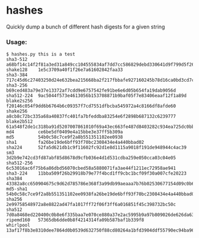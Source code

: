 # hashes
Quickly dump a bunch of different hash digests for a given string

### Usage:

    $ hashes.py this is a test
    sha3-512 	a68bf14c14f2f81a3ed31a849cc104555834af7dd7cc586829debd330641d9f799d5f261201a54802157f40aa3435b495f2f060831c28edd79cf0bf43938a3ac
    shake128 	1e5c3709a40f1f26e7a61602842faa33
    sha3-384 	717c45d6c27403250d24e632bea215668ba2f217fbbafe927160245b78d16ca0bd3cd7c3e9e322af99b5b5689635f40b
    sha3-256 	b69ced483a79e37e13372af7cdd9e6757542fe91be6e6d05b654fa19dab9056d
    sha512-224 	9ac5044f573e4613056b153708871b9baf05f7e83406eaaf12f1a89d
    blake2s256 	f20146c054f9dd6b6764b6c09357f7cd7551dfbcba545972a4c8166df8afde60
    shake256 	a8cb8c72bc335a68a40837fc401fa7bfeddba83254e6f2898b687132c6239777
    blake2b512 	61a548f2de1c318ba91d5207007861010f69a43ec663fe487d8403282c934ea725dc0bb172256ac99625ad64cca6a2c4d61c650a35afab4787dc678e19071ef9
    md4 		ce6be5df0409e4a15bbe3e37ff5b309a
    md5 		54b0c58c7ce9f2a8b551351102ee0938
    sha1 		fa26be19de6bff93f70bc2308434e4a440bbad02
    sha224 		52fa5d621db1c9f11602fc92d1e8d1115a9018f191de948944c4ac39
    sm3 		3d2b9e742cd3fd87abf85d8678d9cfb036e4d1d531cdba259e050cca03c04e05
    sha512-256 	6c53016ac6f75b6a86dbd56070cbed58a5880071fa3ae44f1211ec72958ae941
    sha3-224 	11bba509f26b29918b79e77f4bcd1ff9cbc1bcf09f30a007cfe20223
    sha384 		43382a8cc650904675c9d62d785786e368f3a99db99aeaaa7b76b02530677154d09c0b6bd2e21b4329fd41543b9a785b
    md5-sha1 	54b0c58c7ce9f2a8b551351102ee0938fa26be19de6bff93f70bc2308434e4a440bbad02
    sha256 		2e99758548972a8e8822ad47fa1017ff72f06f3ff6a016851f45c398732bc50c
    sha512 		7d0a8468ed220400c0b8e6f335baa7e070ce880a37e2ac5995b9a97b809026de626da636ac7365249bb974c719edf543b52ed286646f437dc7f810cc2068375c
    ripemd160 	57365db6dde0b8f4214314fa09b587baf1b339f8
    whirlpool 	13af17f8b3e8310dee7864d0b0539d632750f88cd80264a1bfd3904ddf55790ec94ba963d871d8412cd1bddf6c5a37b1189f77e94904c6f3ea6417ad1269dbf6
